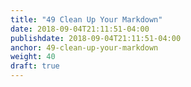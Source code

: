 ```yaml
---
title: "49 Clean Up Your Markdown"
date: 2018-09-04T21:11:51-04:00
publishdate: 2018-09-04T21:11:51-04:00
anchor: 49-clean-up-your-markdown
weight: 40
draft: true
---
```

